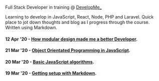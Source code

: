Full Stack Developer in training @ [DevelopMe_](https://developme.training/)

Learning to develop in JavaScript, React, Node, PHP and Laravel. Quick place to jot down thoughts and blog as I progress through the course. Written using Markdown. 

#### 12 Apr '20 - [How modular design made me a better Developer](modular_design.md). 

#### 21 Mar '20 - [Object Orientated Programming in JavaScript](oop_in_javascript). 

#### 20 Mar '20 - [Basic JavaScript algorithms](basic_javascript_algorithms.md). 

#### 19 Mar '20 - [Getting setup with Markdown](getting_setup_with_markdown). 
